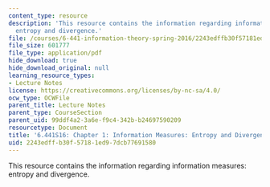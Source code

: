 ```yaml
---
content_type: resource
description: 'This resource contains the information regarding information measures:
  entropy and divergence.'
file: /courses/6-441-information-theory-spring-2016/2243edffb30f57181ed97dcb77691580_MIT6_441S16_chapter_1.pdf
file_size: 601777
file_type: application/pdf
hide_download: true
hide_download_original: null
learning_resource_types:
- Lecture Notes
license: https://creativecommons.org/licenses/by-nc-sa/4.0/
ocw_type: OCWFile
parent_title: Lecture Notes
parent_type: CourseSection
parent_uid: 99ddf4a2-3a6e-f9c4-342b-b24697590209
resourcetype: Document
title: '6.441S16: Chapter 1: Information Measures: Entropy and Divergence'
uid: 2243edff-b30f-5718-1ed9-7dcb77691580
---
```

This resource contains the information regarding information measures: entropy and divergence.